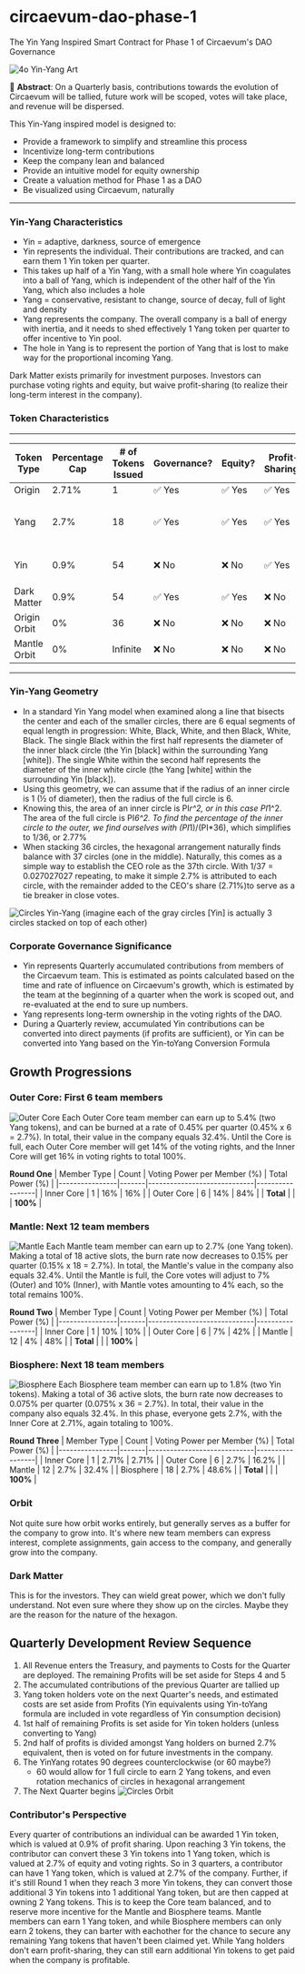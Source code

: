 # circaevum-dao-phase-1
The Yin Yang Inspired Smart Contract for Phase 1 of Circaevum's DAO Governance

![4o Yin-Yang Art](./images/4o-yin-yang-art.png)

📌 **Abstract**:
On a Quarterly basis, contributions towards the evolution of Circaevum will be tallied, future work will be scoped, votes will take place, and revenue will be dispersed.

This Yin-Yang inspired model is designed to:
- Provide a framework to simplify and streamline this process
- Incentivize long-term contributions
- Keep the company lean and balanced
- Provide an intuitive model for equity ownership
- Create a valuation method for Phase 1 as a DAO
- Be visualized using Circaevum, naturally

---

### Yin-Yang Characteristics
- Yin = adaptive, darkness, source of emergence
- Yin represents the individual. Their contributions are tracked, and can earn them 1 Yin token per quarter.
- This takes up half of a Yin Yang, with a small hole where Yin coagulates into a ball of Yang, which is independent of the other half of the Yin Yang, which also includes a hole
- Yang = conservative, resistant to change, source of decay, full of light and density
- Yang represents the company. The overall company is a ball of energy with inertia, and it needs to shed effectively 1 Yang token per quarter to offer incentive to Yin pool.
- The hole in Yang is to represent the portion of Yang that is lost to make way for the proportional incoming Yang.

Dark Matter exists primarily for investment purposes. Investors can purchase voting rights and equity, but waive profit-sharing (to realize their long-term interest in the company).

### Token Characteristics
---
| Token Type                          | Percentage Cap | # of Tokens Issued | Governance? | Equity? | Profit-Sharing? | Conversion Possible? | Transferable? | Burnable? | Decay Mechanic?                          |
|-------------------------------------|----------------|--------------------|-------------|---------|-----------------|----------------------|---------------|-----------|------------------------------------------|
| Origin                              | 2.71%          | 1                  | ✅ Yes      | ✅ Yes  | ✅ Yes          | ❌ No                | ✅ Yes        | ✅ Yes    | ❌ No                                   |
| Yang                                | 2.7%           | 18                 | ✅ Yes      | ✅ Yes  | ✅ Yes          | ✅ Yes               | ✅ Yes        | ✅ Yes    | ✅ Yes (if inactive before fully earned) |
| Yin                                 | 0.9%           | 54                 | ❌ No       | ❌ No   | ✅ Yes          | ✅ Yes               | ✅ Yes        | ✅ Yes    | ✅ Yes (depletes if inactive)            |
| Dark Matter                         | 0.9%           | 54                | ✅ Yes      | ✅ Yes  | ❌ No           | ❌ No                | ✅ Yes        | ✅ Yes    | ❌ No                                   |
| Origin Orbit                        | 0%             | 36                 | ❌ No       | ❌ No   | ❌ No           | Can Apply to Yin/Yang| ✅ Yes        | ✅ Yes    | ❌ No                                   |
| Mantle Orbit                        | 0%             | Infinite           | ❌ No       | ❌ No   | ❌ No           | Can Apply to Yin/Yang| ✅ Yes        | ✅ Yes    | ❌ No                                   |
---

### Yin-Yang Geometry
- In a standard Yin Yang model when examined along a line that bisects the center and each of the smaller circles, there are 6 equal segments of equal length in progression: White, Black, White, and then Black, White, Black. The single Black within the first half represents the diameter of the inner black circle (the Yin [black] within the surrounding Yang [white]). The single White within the second half represents the diameter of the inner white circle (the Yang [white] within the surrounding Yin [black]).
- Using this geometry, we can assume that if the radius of an inner circle is 1 (½ of diameter), then the radius of the full circle is 6. 
- Knowing this, the area of an inner circle is PI*r^2, or in this case PI*1^2. The area of the full circle is PI*6^2. To find the percentage of the inner circle to the outer, we find ourselves with (PI*1)/(PI*36), which simplifies to 1/36, or 2.77%
- When stacking 36 circles, the hexagonal arrangement naturally finds balance with 37 circles (one in the middle). Naturally, this comes as a simple way to establish the CEO role as the 37th circle. With 1/37 = 0.027027027 repeating, to make it simple 2.7% is attributed to each circle, with the remainder added to the CEO's share (2.71%)to serve as a tie breaker in close votes.

![Circles Yin-Yang](./images/circles-yinyang-orbit-gray.png)
(imagine each of the gray circles [Yin] is actually 3 circles stacked on top of each other)

### Corporate Governance Significance
- Yin represents Quarterly accumulated contributions from members of the Circaevum team. This is estimated as points calculated based on the time and rate of influence on Circaevum's growth, which is estimated by the team at the beginning of a quarter when the work is scoped out, and re-evaluated at the end to sure up numbers. 
- Yang represents long-term ownership in the voting rights of the DAO. 
- During a Quarterly review, accumulated Yin contributions can be converted into direct payments (if profits are sufficient), or Yin can be converted into Yang based on the Yin-toYang Conversion Formula

## Growth Progressions
### Outer Core: First 6 team members
![Outer Core](./images/circles-core7.png)
Each Outer Core team member can earn up to 5.4% (two Yang tokens), and can be burned at a rate of 0.45% per quarter (0.45% x 6 = 2.7%). In total, their value in the company equals 32.4%. Until the Core is full, each Outer Core member will get 14% of the voting rights, and the Inner Core will get 16% in voting rights to total 100%.

**Round One**
| Member Type    | Count | Voting Power per Member (%) | Total Power (%) |
|----------------|-------|-----------------------------|-----------------|
| Inner Core     | 1     | 16%                         | 16%             |
| Outer Core     | 6     | 14%                         | 84%             |
| **Total**      |       |                             | **100%**        |


### Mantle: Next 12 team members
![Mantle](./images/circles-mantle19.png)
Each Mantle team member can earn up to 2.7% (one Yang token). Making a total of 18 active slots, the burn rate now decreases to 0.15% per quarter (0.15% x 18 = 2.7%). In total, the Mantle's value in the company also equals 32.4%. Until the Mantle is full, the Core votes will adjust to 7% (Outer) and 10% (Inner), with Mantle votes amounting to 4% each, so the total remains 100%.

**Round Two**
| Member Type    | Count | Voting Power per Member (%) | Total Power (%) |
|----------------|-------|-----------------------------|-----------------|
| Inner Core     | 1     | 10%                         | 10%             |
| Outer Core     | 6     | 7%                          | 42%             |
| Mantle         | 12    | 4%                          | 48%             |
| **Total**      |       |                             | **100%**        |


### Biosphere: Next 18 team members

![Biosphere](./images/circles-orbit.png)
Each Biosphere team member can earn up to 1.8% (two Yin tokens). Making a total of 36 active slots, the burn rate now decreases to 0.075% per quarter (0.075% x 36 = 2.7%). In total, their value in the company also equals 32.4%. In this phase, everyone gets 2.7%, with the Inner Core at 2.71%, again totaling to 100%.

**Round Three**
| Member Type    | Count | Voting Power per Member (%) | Total Power (%) |
|----------------|-------|-----------------------------|-----------------|
| Inner Core     | 1     | 2.71%                       | 2.71%           |
| Outer Core     | 6     | 2.7%                        | 16.2%           |
| Mantle         | 12    | 2.7%                        | 32.4%           |
| Biosphere      | 18    | 2.7%                        | 48.6%           |
| **Total**      |       |                             | **100%**        |

### Orbit
Not quite sure how orbit works entirely, but generally serves as a buffer for the company to grow into. It's where new team members can express interest, complete assignments, gain access to the company, and generally grow into the company.

### Dark Matter

This is for the investors. They can wield great power, which we don't fully understand. Not even sure where they show up on the circles. Maybe they are the reason for the nature of the hexagon. 



## Quarterly Development Review Sequence

1. All Revenue enters the Treasury, and payments to Costs for the Quarter are deployed. The remaining Profits will be set aside for Steps 4 and 5
2. The accumulated contributions of the previous Quarter are tallied up
3. Yang token holders vote on the next Quarter's needs, and estimated costs are set aside from Profits (Yin equivalents using Yin-toYang formula are included in vote regardless of Yin consumption decision)
4. 1st half of remaining Profits is set aside for Yin token holders (unless converting to Yang)
5. 2nd half of profits is divided amongst Yang holders on burned 2.7% equivalent, then is voted on for future investments in the company.
6. The YinYang rotates 90 degrees counterclockwise (or 60 maybe?)
    - 60 would allow for 1 full circle to earn 2 Yang tokens, and even rotation mechanics of circles in hexagonal arrangement
7. The Next Quarter begins
![Circles Orbit](./images/circles-quarter.png)


### Contributor's Perspective
Every quarter of contributions an individual can be awarded 1 Yin token, which is valued at 0.9% of profit sharing. Upon reaching 3 Yin tokens, the contributor can convert these 3 Yin tokens into 1 Yang token, which is valued at 2.7% of equity and voting rights. So in 3 quarters, a contributor can have 1 Yang token, which is valued at 2.7% of the company. Further, if it's still Round 1 when they reach 3 more Yin tokens, they can convert those additional 3 Yin tokens into 1 additional Yang token, but are then capped at owning 2 Yang tokens. This is to keep the Core team balanced, and to reserve more incentive for the Mantle and Biosphere teams. Mantle members can earn 1 Yang token, and while Biosphere members can only earn 2 tokens, they can barter with eachother for the chance to secure any remaining Yang tokens that haven't been claimed yet. While Yang holders don't earn profit-sharing, they can still earn additional Yin tokens to get paid when the company is profitable. 
